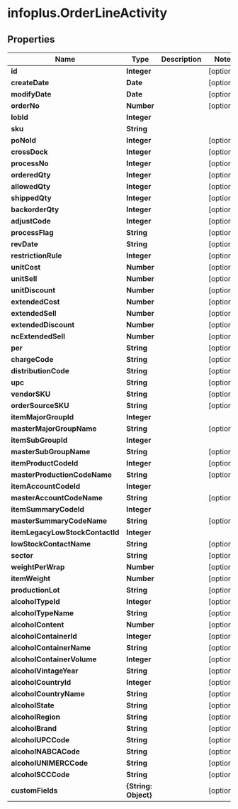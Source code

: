 # infoplus.OrderLineActivity

## Properties
Name | Type | Description | Notes
------------ | ------------- | ------------- | -------------
**id** | **Integer** |  | [optional] 
**createDate** | **Date** |  | [optional] 
**modifyDate** | **Date** |  | [optional] 
**orderNo** | **Number** |  | [optional] 
**lobId** | **Integer** |  | 
**sku** | **String** |  | 
**poNoId** | **Integer** |  | [optional] 
**crossDock** | **Integer** |  | [optional] 
**processNo** | **Integer** |  | [optional] 
**orderedQty** | **Integer** |  | [optional] 
**allowedQty** | **Integer** |  | [optional] 
**shippedQty** | **Integer** |  | [optional] 
**backorderQty** | **Integer** |  | [optional] 
**adjustCode** | **Integer** |  | [optional] 
**processFlag** | **String** |  | [optional] 
**revDate** | **String** |  | [optional] 
**restrictionRule** | **Integer** |  | [optional] 
**unitCost** | **Number** |  | [optional] 
**unitSell** | **Number** |  | [optional] 
**unitDiscount** | **Number** |  | [optional] 
**extendedCost** | **Number** |  | [optional] 
**extendedSell** | **Number** |  | [optional] 
**extendedDiscount** | **Number** |  | [optional] 
**ncExtendedSell** | **Number** |  | [optional] 
**per** | **String** |  | [optional] 
**chargeCode** | **String** |  | [optional] 
**distributionCode** | **String** |  | [optional] 
**upc** | **String** |  | [optional] 
**vendorSKU** | **String** |  | [optional] 
**orderSourceSKU** | **String** |  | [optional] 
**itemMajorGroupId** | **Integer** |  | 
**masterMajorGroupName** | **String** |  | [optional] 
**itemSubGroupId** | **Integer** |  | 
**masterSubGroupName** | **String** |  | [optional] 
**itemProductCodeId** | **Integer** |  | [optional] 
**masterProductionCodeName** | **String** |  | [optional] 
**itemAccountCodeId** | **Integer** |  | 
**masterAccountCodeName** | **String** |  | [optional] 
**itemSummaryCodeId** | **Integer** |  | 
**masterSummaryCodeName** | **String** |  | [optional] 
**itemLegacyLowStockContactId** | **Integer** |  | 
**lowStockContactName** | **String** |  | [optional] 
**sector** | **String** |  | [optional] 
**weightPerWrap** | **Number** |  | [optional] 
**itemWeight** | **Number** |  | [optional] 
**productionLot** | **String** |  | [optional] 
**alcoholTypeId** | **Integer** |  | [optional] 
**alcoholTypeName** | **String** |  | [optional] 
**alcoholContent** | **Number** |  | [optional] 
**alcoholContainerId** | **Integer** |  | [optional] 
**alcoholContainerName** | **String** |  | [optional] 
**alcoholContainerVolume** | **Integer** |  | [optional] 
**alcoholVintageYear** | **String** |  | [optional] 
**alcoholCountryId** | **Integer** |  | [optional] 
**alcoholCountryName** | **String** |  | [optional] 
**alcoholState** | **String** |  | [optional] 
**alcoholRegion** | **String** |  | [optional] 
**alcoholBrand** | **String** |  | [optional] 
**alcoholUPCCode** | **String** |  | [optional] 
**alcoholNABCACode** | **String** |  | [optional] 
**alcoholUNIMERCCode** | **String** |  | [optional] 
**alcoholSCCCode** | **String** |  | [optional] 
**customFields** | **{String: Object}** |  | [optional] 


